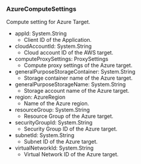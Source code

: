 ### AzureComputeSettings
Compute setting for Azure Target.

- appId: System.String
  - Client ID of the Application.
- cloudAccountId: System.String
  - Cloud account ID of the AWS target.
- computeProxySettings: ProxySettings
  - Compute proxy settings of the Azure target.
- generalPurposeStorageContainer: System.String
  - Storage container name of the Azure target.
- generalPurposeStorageName: System.String
  - Storage account name of the Azure target.
- region: AzureRegion
  - Name of the Azure region.
- resourceGroup: System.String
  - Resource Group of the Azure target.
- securityGroupId: System.String
  - Security Group ID of the Azure target.
- subnetId: System.String
  - Subnet ID of the Azure target.
- virtualNetworkId: System.String
  - Virtual Network ID of the Azure target.
